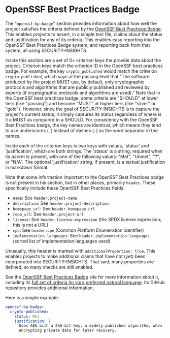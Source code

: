 # OpenSSF Best Practices Badge

The "`openssf-bp-badge`" section provides information about how well the project satisfies the criteria defined by the [OpenSSF Best Practices Badge](https://www.bestpractices.dev/). This enables projects to assert, in a simple text file, claims about the status and justification for any of its criteria. This enables easy reporting into the OpenSSF Best Practices Badge system, and reporting back from that system, all using SECURITY-INSIGHTS.

Inside this section are a set of 0+ criterion keys the provide data about the project. Criterion keys match the criterion ID in the OpenSSF best practices badge. For example, the key `crypto_published` would match the criterion `crypto_published`, which says at the passing level that "The software produced by the project MUST use, by default, only cryptographic protocols and algorithms that are publicly published and reviewed by experts (if cryptographic protocols and algorithms are used)." Note that in the OpenSSF best practices badge, some criteria are "SHOULD" at lower tiers (like "passing") and become "MUST" at higher tiers (like "silver" or "gold"). However, since the goal of SECURITY-INSIGHTS is to capture the project's current status, it simply captures its status regardless of where is it a MUST as compared to a SHOULD. For consistency with the OpenSSF Best Practices badge, the key names are identical, which means they tend to use underscores (`_`) instead of dashes (`-`) as the word separator in the names.

Inside each of the criterion keys is two keys with values, 'status' and 'justification', which are both strings. The 'status' is a string, required when its parent is present, with one of the following values: "Met", "Unmet", "?", or "N/A". The optional 'justification' string, if present, is a textual justification in markdown format.

Note that some information important to the OpenSSF Best Practices badge is not present in his section, but in other places, primarily `header`. These specifically include these OpenSSF Best Practices fields:

* `name`: See `header.project-name`
* `description`: See `header.project-description`
* `homepage_url`: See `header.homepage-url`
* `repo_url`: See `header.project-url`
* `license`: See `header.license-expression` (the SPDX license expression; this is not a URL)
* `cpe`: See `header.cpe` (Common Platform Enumeration identifier)
* `implementation_languages`: See `header.implementation-langauges` (sorted list of implementation languages used)

Unusually, this header is marked with `additionalProperties: true`.
This enables projects to make additional claims that have not (yet) been
incorporated into SECURITY-INSIGHTS. That said, many properties *are* defined,
so many checks are still enabled.

See the [OpenSSF Best Practices Badge](https://www.bestpractices.dev/) site for more information about it, including its [full set of criteria (in your preferred natural language](https://www.bestpractices.dev/criteria). Its GitHub repository provides additional information.

Here is a simple example:

```yaml
openssf-bp-badge:
  crypto-published:
    status: Met
    justification: |
      Uses AES with a 256-bit key, a widely published algorithm, when
      encrypting private data for later recovery.
```
